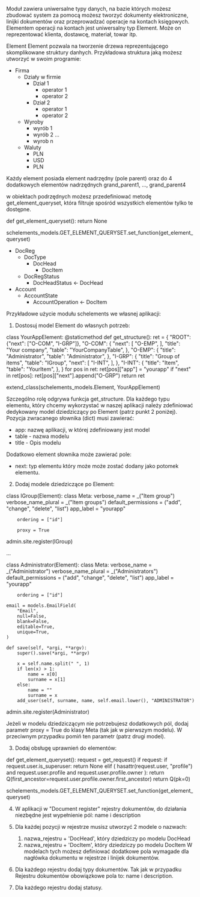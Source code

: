 Moduł zawiera uniwersalne typy danych, na bazie których możesz zbudować system za pomocą możesz tworzyć dokumenty elektroniczne,
linijki dokumentów oraz przeprowadzać operacje na kontach księgowych.
Elementem operacji na kontach jest uniwersalny typ Element. Może on reprezentować klienta, dostawcę, materiał, towar itp.


Element
Element pozwala na tworzenie drzewa reprezentującego skomplikowane struktury danhych. Przykładowa struktura jaką możesz utworzyć w swoim programie:


- Firma
    - Działy w firmie
        - Dział 1
            - operator 1
            - operator 2
        - Dział 2
            - operator 1
            - operator 2
    - Wyroby
        - wyrób 1
        - wyrób 2
        ... 
        - wyrob n
    - Waluty
        - PLN
        - USD
        - PLN


Każdy element posiada element nadrzędny (pole parent) oraz do 4 dodatkowych elementów nadrzędnych
grand_parent1, ..., grand_parent4 


w obiektach podrzędnych możesz przedefiniować metodę get_element_queryset, która filtruje spośród wszystkich elementów tylko te dostępne. 

def get_element_queryset():
    return None

schelements_models.GET_ELEMENT_QUERYSET.set_function(get_element_queryset)


- DocReg
    - DocType
        - DocHead
            - DocItem
    - DocRegStatus
        - DocHeadStatus <- DocHead
- Account
    - AccountState
        - AccountOperation <- DocItem


Przykładowe użycie modułu schelements we własnej aplikacji:

1. Dostosuj model Element do własnych potrzeb:

class YourAppElement:
    @staticmethod
    def get_structure():
        ret = {
            "ROOT": {"next": ["O-COM", "I-GRP"]},
            "O-COM": {
                "next": [
                    "O-EMP",
                ],
                "title": "Your company",
                "table": "YourCompanyTable",
            },
            "O-EMP": {
                "title": "Administrator",
                "table": "Administrator",
            },
            "I-GRP": {
                "title": "Group of items",
                "table": "IGroup",
                "next": [
                    "I-INT",
                ],
            },
            "I-INT": {
                "title": "Item",
                "table": "YourItem",
            },
        }
        for pos in ret:
            ret[pos]["app"] = "yourapp"
            if "next" in ret[pos]:
                ret[pos]["next"].append("O-GRP")
        return ret

extend_class(schelements_models.Element, YourAppElement)


Szczególno rolę odgrywa funkcja get_structure. Dla każdego typu elementu, który chcemy wykorzystać w naszej aplikacji należy zdefiniować dedykowany model dziedziczący po Element (patrz punkt 2 poniżej). Pozycja zwracanego słownika (dict) musi zawierać: 
- app: nazwę aplikacji, w której zdefiniowany jest model
- table - nazwa modelu
- title - Opis modelu

Dodatkowo element słownika może zawierać pole:
- next: typ elementu który może może zostać dodany jako potomek elementu.

2. Dodaj modele dziedziczące po Element:

class IGroup(Element):
    class Meta:
        verbose_name = _("Item group")
        verbose_name_plural = _("Item groups")
        default_permissions = ("add", "change", "delete", "list")
        app_label = "yourapp"

        ordering = ["id"]

        proxy = True

admin.site.register(IGroup)

...

class Administrator(Element):
    class Meta:
        verbose_name = _("Administrator")
        verbose_name_plural = _("Administrators")
        default_permissions = ("add", "change", "delete", "list")
        app_label = "yourapp"

        ordering = ["id"]

    email = models.EmailField(
        "Email",
        null=False,
        blank=False,
        editable=True,
        unique=True,
    )

    def save(self, *argi, **argv):
        super().save(*argi, **argv)

        x = self.name.split(" ", 1)
        if len(x) > 1:
            name = x[0]
            surname = x[1]
        else:
            name = ""
            surname = x
        add_user(self, surname, name, self.email.lower(), "ADMINISTRATOR")


admin.site.register(Administrator)


Jeżeli w modelu dziedziczącym nie potrzebujesz dodatkowych pól, dodaj parametr proxy = True do klasy Meta (tak jak w pierwszym modelu). W przeciwnym przypadku pomiń ten parametr (patrz drugi model).


3. Dodaj obsługę uprawnień do elementów:

def get_element_queryset():
    request = get_request()
    if request:
        if request.user.is_superuser:
            return None
        elif (
            hasattr(request.user, "profile")
            and request.user.profile
            and request.user.profile.owner
        ):
            return Q(first_ancestor=request.user.profile.owner.first_ancestor)
    return Q(pk=0)

schelements_models.GET_ELEMENT_QUERYSET.set_function(get_element_queryset)


4. W aplikacji w "Document register" rejestry dokumentów, do działania niezbędne jest wypełnienie pól:
   name i description 

5. Dla każdej pozycji w rejestrze musisz utworzyć 2 modele o nazwach:
   1. nazwa_rejestru + 'DocHead', który dziedziczy po modelu DocHead
   2. nazwa_rejestru + 'DocItem', który dziedziczy po modelu DocItem
   W modelach tych możesz definiować dodatkowe pola wymagade dla nagłówka dokumentu w rejestrze i linijek dokumentów.

6. Dla każdego rejestru dodaj typy dokumentów. Tak jak w przypadku Rejestru dokumentów obowiązkowe pola to: name i description.

7. Dla każdego rejestru dodaj statusy. 









